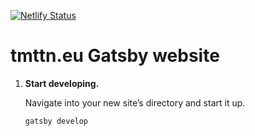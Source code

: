 [![Netlify Status](https://api.netlify.com/api/v1/badges/be69a204-608b-4d68-9882-2eee8c608e24/deploy-status)](https://app.netlify.com/sites/tmttnbe/deploys)

# tmttn.eu Gatsby website

1.  **Start developing.**

    Navigate into your new site’s directory and start it up.

    ```shell
    gatsby develop
    ```
